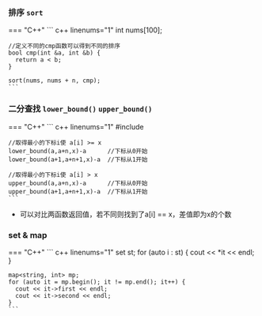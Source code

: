 ### 排序 `sort`
=== "C++"
    ``` c++ linenums="1"
    int nums[100];

    //定义不同的cmp函数可以得到不同的排序
    bool cmp(int &a, int &b) {
      return a < b;
    }

    sort(nums, nums + n, cmp);
    ```

### 二分查找 `lower_bound()` `upper_bound()`
=== "C++"
    ``` c++ linenums="1"
    #include <algorithm>

    //取得最小的下标i使 a[i] >= x
    lower_bound(a,a+n,x)-a      //下标从0开始
    lower_bound(a+1,a+n+1,x)-a  //下标从1开始

    //取得最小的下标i使 a[i] > x
    upper_bound(a,a+n,x)-a      //下标从0开始
    upper_bound(a+1,a+n+1,x)-a  //下标从1开始
    ```

* 可以对比两函数返回值，若不同则找到了a[i] == x，差值即为x的个数
  
### set & map
=== "C++"
    ``` c++ linenums="1"
    set<int> st;
    for (auto i : st) {
      cout << *it << endl;
    }

    map<string, int> mp;
    for (auto it = mp.begin(); it != mp.end(); it++) {
      cout << it->first << endl;
      cout << it->second << endl;
    }
    ```
